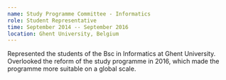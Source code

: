 ```yaml
---
name: Study Programme Committee - Informatics
role: Student Representative
time: September 2014 -- September 2016
location: Ghent University, Belgium
---
```


Represented the students of the Bsc in Informatics at Ghent University. Overlooked the reform of the study programme in 2016, which made the programme more suitable on a global scale.

